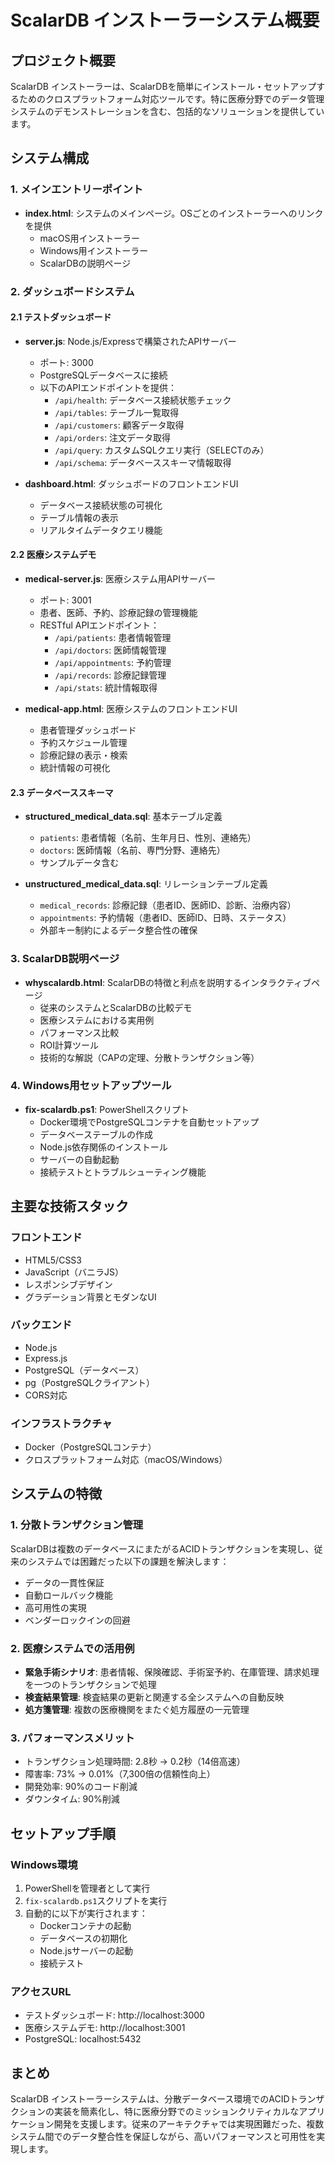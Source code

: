 # ScalarDB インストーラーシステム概要

## プロジェクト概要
ScalarDB インストーラーは、ScalarDBを簡単にインストール・セットアップするためのクロスプラットフォーム対応ツールです。特に医療分野でのデータ管理システムのデモンストレーションを含む、包括的なソリューションを提供しています。

## システム構成

### 1. メインエントリーポイント
- **index.html**: システムのメインページ。OSごとのインストーラーへのリンクを提供
  - macOS用インストーラー
  - Windows用インストーラー
  - ScalarDBの説明ページ

### 2. ダッシュボードシステム

#### 2.1 テストダッシュボード
- **server.js**: Node.js/Expressで構築されたAPIサーバー
  - ポート: 3000
  - PostgreSQLデータベースに接続
  - 以下のAPIエンドポイントを提供：
    - `/api/health`: データベース接続状態チェック
    - `/api/tables`: テーブル一覧取得
    - `/api/customers`: 顧客データ取得
    - `/api/orders`: 注文データ取得
    - `/api/query`: カスタムSQLクエリ実行（SELECTのみ）
    - `/api/schema`: データベーススキーマ情報取得

- **dashboard.html**: ダッシュボードのフロントエンドUI
  - データベース接続状態の可視化
  - テーブル情報の表示
  - リアルタイムデータクエリ機能

#### 2.2 医療システムデモ
- **medical-server.js**: 医療システム用APIサーバー
  - ポート: 3001
  - 患者、医師、予約、診療記録の管理機能
  - RESTful APIエンドポイント：
    - `/api/patients`: 患者情報管理
    - `/api/doctors`: 医師情報管理
    - `/api/appointments`: 予約管理
    - `/api/records`: 診療記録管理
    - `/api/stats`: 統計情報取得

- **medical-app.html**: 医療システムのフロントエンドUI
  - 患者管理ダッシュボード
  - 予約スケジュール管理
  - 診療記録の表示・検索
  - 統計情報の可視化

#### 2.3 データベーススキーマ
- **structured_medical_data.sql**: 基本テーブル定義
  - `patients`: 患者情報（名前、生年月日、性別、連絡先）
  - `doctors`: 医師情報（名前、専門分野、連絡先）
  - サンプルデータ含む

- **unstructured_medical_data.sql**: リレーションテーブル定義
  - `medical_records`: 診療記録（患者ID、医師ID、診断、治療内容）
  - `appointments`: 予約情報（患者ID、医師ID、日時、ステータス）
  - 外部キー制約によるデータ整合性の確保

### 3. ScalarDB説明ページ
- **whyscalardb.html**: ScalarDBの特徴と利点を説明するインタラクティブページ
  - 従来のシステムとScalarDBの比較デモ
  - 医療システムにおける実用例
  - パフォーマンス比較
  - ROI計算ツール
  - 技術的な解説（CAPの定理、分散トランザクション等）

### 4. Windows用セットアップツール
- **fix-scalardb.ps1**: PowerShellスクリプト
  - Docker環境でPostgreSQLコンテナを自動セットアップ
  - データベーステーブルの作成
  - Node.js依存関係のインストール
  - サーバーの自動起動
  - 接続テストとトラブルシューティング機能

## 主要な技術スタック

### フロントエンド
- HTML5/CSS3
- JavaScript（バニラJS）
- レスポンシブデザイン
- グラデーション背景とモダンなUI

### バックエンド
- Node.js
- Express.js
- PostgreSQL（データベース）
- pg（PostgreSQLクライアント）
- CORS対応

### インフラストラクチャ
- Docker（PostgreSQLコンテナ）
- クロスプラットフォーム対応（macOS/Windows）

## システムの特徴

### 1. 分散トランザクション管理
ScalarDBは複数のデータベースにまたがるACIDトランザクションを実現し、従来のシステムでは困難だった以下の課題を解決します：
- データの一貫性保証
- 自動ロールバック機能
- 高可用性の実現
- ベンダーロックインの回避

### 2. 医療システムでの活用例
- **緊急手術シナリオ**: 患者情報、保険確認、手術室予約、在庫管理、請求処理を一つのトランザクションで処理
- **検査結果管理**: 検査結果の更新と関連する全システムへの自動反映
- **処方箋管理**: 複数の医療機関をまたぐ処方履歴の一元管理

### 3. パフォーマンスメリット
- トランザクション処理時間: 2.8秒 → 0.2秒（14倍高速）
- 障害率: 73% → 0.01%（7,300倍の信頼性向上）
- 開発効率: 90%のコード削減
- ダウンタイム: 90%削減

## セットアップ手順

### Windows環境
1. PowerShellを管理者として実行
2. `fix-scalardb.ps1`スクリプトを実行
3. 自動的に以下が実行されます：
   - Dockerコンテナの起動
   - データベースの初期化
   - Node.jsサーバーの起動
   - 接続テスト

### アクセスURL
- テストダッシュボード: http://localhost:3000
- 医療システムデモ: http://localhost:3001
- PostgreSQL: localhost:5432

## まとめ
ScalarDB インストーラーシステムは、分散データベース環境でのACIDトランザクションの実装を簡素化し、特に医療分野でのミッションクリティカルなアプリケーション開発を支援します。従来のアーキテクチャでは実現困難だった、複数システム間でのデータ整合性を保証しながら、高いパフォーマンスと可用性を実現します。